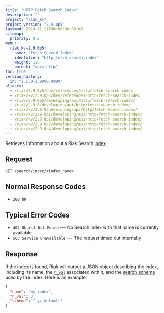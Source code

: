 ```yaml
---
title: "HTTP Fetch Search Index"
description: ""
project: "riak_kv"
project_version: "2.9.0p5"
lastmod: 2019-11-21T00:00:00-00:00
sitemap:
  priority: 0.2
menu:
  riak_kv-2.9.0p5:
    name: "Fetch Search Index"
    identifier: "http_fetch_search_index"
    weight: 115
    parent: "apis_http"
toc: true
version_history:
  in: "2.0.0-2.9999.9999"
aliases:
  - /riak/2.9.0p5/dev/references/http/fetch-search-index
  - /riak/kv/2.9.0p5/dev/references/http/fetch-search-index
  - /riak/2.9.0p5/developing/api/http/fetch-search-index/
  - /riak/2.9.0/developing/api/http/fetch-search-index/
  - /riak/kv/2.9.0/developing/api/http/fetch-search-index/
  - /riak/kv/2.9.0p1/developing/api/http/fetch-search-index/
  - /riak/kv/2.9.0p2/developing/api/http/fetch-search-index/
  - /riak/kv/2.9.0p3/developing/api/http/fetch-search-index/
  - /riak/kv/2.9.0p4/developing/api/http/fetch-search-index/
---
```


Retrieves information about a Riak Search [index]({{<baseurl>}}riak/kv/2.9.0p5/developing/usage/search/#simple-setup).

## Request

```
GET /search/index/<index_name>
```

## Normal Response Codes

* `200 OK`

## Typical Error Codes

* `404 Object Not Found` --- No Search index with that name is currently
    available
* `503 Service Unavailable` --- The request timed out internally

## Response

If the index is found, Riak will output a JSON object describing the
index, including its name, the [`n_val`]({{<baseurl>}}riak/kv/2.9.0p5/developing/app-guide/replication-properties/#a-primer-on-n-r-and-w) associated with it, and the [search schema]({{<baseurl>}}riak/kv/2.9.0p5/developing/usage/search-schemas) used by the index. Here is an example:

```json
{
  "name": "my_index",
  "n_val": 3,
  "schema": "_yz_default"
}
```
